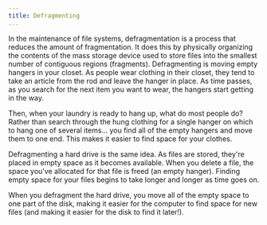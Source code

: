```yaml
---
title: Defragmenting
...
```


<M4Definition source="Wikipedia">
  In the maintenance of file systems, defragmentation is a process that reduces
  the amount of fragmentation. It does this by physically organizing the
  contents of the mass storage device used to store files into the smallest
  number of contiguous regions (fragments).
</M4Definition>

<Metaphor id="hangers">
  <M4Title>Defragmenting is moving empty hangers in your closet.</M4Title>
  As people wear clothing in their closet, they tend to take an article from the
  rod and leave the hanger in place.  As time passes, as you search for the next
  item you want to wear, the hangers start getting in the way.

  Then, when your laundry is ready to hang up, what do most people do?  Rather
  than search through the hung clothing for a single hanger on which to hang one
  of several items... you find all of the empty hangers and move them to one end.
  This makes it easier to find space for your clothes.

  Defragmenting a hard drive is the same idea.  As files are stored, they're
  placed in empty space as it becomes available.  When you delete a file, the
  space you've allocated for that file is freed (an empty hanger).  Finding empty
  space for your files begins to take longer and longer as time goes on.

  When you defragment the hard drive, you move all of the empty space to one part
  of the disk, making it easier for the computer to find space for new files
  (and making it easier for the disk to find it later!).
  <M4Author handle="livlihood" href="#" />
</Metaphor>
